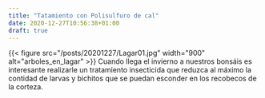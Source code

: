 ```yaml
---
title: "Tatamiento con Polisulfuro de cal"
date: 2020-12-27T10:56:38+01:00
draft: true
---
```

{{< figure src="/posts/20201227/Lagar01.jpg" width="900" alt="arboles_en_lagar" >}}
Cuando llega el invierno a nuestros bonsáis es interesante realizarle un tratamiento insecticida que reduzca al máximo la contidad de larvas y bichitos que se puedan esconder en los recobecos de la corteza.<!--more-->
